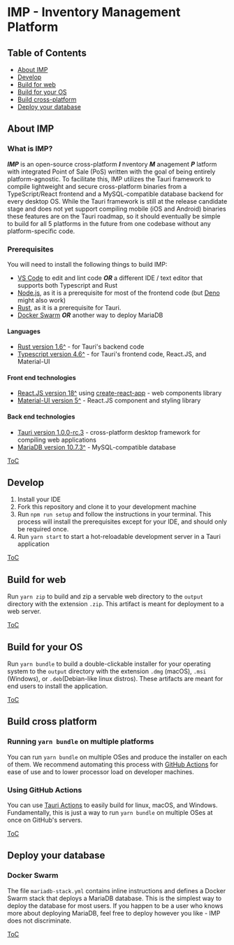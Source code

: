 # IMP - Inventory Management Platform

[](#table-of-contents)

## Table of Contents

- [About IMP](#about-imp 'About IMP')
- [Develop](#develop 'Develop')
- [Build for web](#build-for-web 'Build for web')
- [Build for your OS](#build-for-your-os 'Build for your OS')
- [Build cross-platform](#build-cross-platform 'Build cross-platform')
- [Deploy your database](#deploy-your-database 'Deploy your database')

[](#about-imp)

## About IMP

### What is IMP?

**_IMP_** is an open-source cross-platform **_I_** nventory **_M_** anagement **_P_** latform with integrated Point of Sale (PoS) written with the goal of being entirely platform-agnostic.  To facilitate this, IMP utilizes the Tauri framework to compile lightweight and secure cross-platform binaries from a TypeScript/React frontend and a MySQL-compatible database backend for every desktop OS.  While the Tauri framework is still at the release candidate stage and does not yet support compiling mobile (iOS and Android) binaries these features are on the Tauri roadmap, so it should eventually be simple to build for all 5 platforms in the future from one codebase without any platform-specific code.

### Prerequisites

You will need to install the following things to build IMP:

- [VS Code](https://code.visualstudio.com/download) to edit and lint code **_OR_** a different IDE / text editor that supports both Typescript and Rust
- [Node.js](https://nodejs.org/en/download/), as it is a prerequisite for most of the frontend code (but [Deno](https://deno.land) might also work)
- [Rust](https://www.rust-lang.org/tools/install), as it is a prerequisite for Tauri.
- [Docker Swarm](https://docs.docker.com/engine/swarm) **_OR_** another way to deploy MariaDB


#### Languages

- [Rust version 1.6^](https://www.rust-lang.org/) - for Tauri's backend code
- [Typescript version 4.6^](https://www.typescriptlang.org/) - for Tauri's frontend code, React.JS, and Material-UI

#### Front end technologies

- [React.JS version 18^](https://reactjs.org/) using [create-react-app](https://create-react-app.dev/) - web components library
- [Material-UI version 5^](https://material-ui.com/) - React.JS component and styling library

#### Back end technologies

- [Tauri version 1.0.0-rc.3](https://tauri.studio) - cross-platform desktop framework for compiling web applications
- [MariaDB version 10.7.3^](https://mariadb.org/) - MySQL-compatible database

[ToC](#table-of-contents 'Return to Table of Contents')

[](#develop)

## Develop

1. Install your IDE
2. Fork this repository and clone it to your development machine
3. Run `npm run setup` and follow the instructions in your terminal.  This process will install the prerequisites except for your IDE, and should only be required once.
4. Run `yarn start` to start a hot-reloadable development server in a Tauri application

[ToC](#table-of-contents 'Return to Table of Contents')

[](#build-for-web)

## Build for web

Run `yarn zip` to build and zip a servable web directory to the `output` directory with the extension `.zip`.  This artifact is meant for deployment to a web server.

[ToC](#table-of-contents 'Return to Table of Contents')

## Build for your OS

[](#build-for-your-os)

Run `yarn bundle` to build a double-clickable installer for your operating system to the `output` directory with the extension `.dmg` (macOS), `.msi`  (Windows), or `.deb`(Debian-like linux distros).  These artifacts are meant for end users to install the application.

[ToC](#table-of-contents 'Return to Table of Contents')

## Build cross platform

[](#build-cross-platform)

### Running `yarn bundle` on multiple platforms

You can run `yarn bundle` on multiple OSes and produce the installer on each of them.  We recommend automating this process with [GitHub Actions](https://github.com/actions/) for ease of use and to lower processor load on developer machines.

### Using GitHub Actions

You can use [Tauri Actions](https://github.com/tauri-apps/tauri-action) to easily build for linux, macOS, and Windows.  Fundamentally, this is just a way to run `yarn bundle` on multiple OSes at once on GitHub's servers.

[ToC](#table-of-contents 'Return to Table of Contents')

## Deploy your database

[](#deploy-your-database)

### Docker Swarm

The file `mariadb-stack.yml` contains inline instructions and defines a Docker Swarm stack that deploys a MariaDB database.  This is the simplest way to deploy the database for most users.  If you happen to be a user who knows more about deploying MariaDB, feel free to deploy however you like - IMP does not discriminate.

[ToC](#table-of-contents 'Return to Table of Contents')

